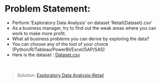 # Problem Statement:

- Perform ‘Exploratory Data Analysis’ on dataset ‘Retail(Dataset).csv’ <br>
- As a business manager, try to find out the weak areas where you can work to
make more profit.<br>
- What all business problems you can derive by exploring the data?<br>
- You can choose any of the tool of your choice<br>
(Python/R/Tableau/PowerBI/Excel/SAP/SAS)<br>
- Here is the dataset :
<a href="https://github.com/TaGiM23/Exploratory_Data_Analysis-Retail-ML_Model/blob/main/SampleSuperstore.csv">Dataset.csv</a><br><br><br>
> Solution:
<a href="https://github.com/TaGiM23/Exploratory_Data_Analysis-Retail-ML_Model/blob/main/Retail.ipynb"> Exploratory Data Analysis-Retail</a>
